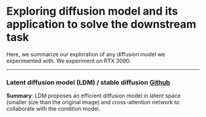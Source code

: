 # Exploring diffusion model and its application to solve the downstream task
Here, we summarize our exploration of any diffusion model we experimented with. We experiment on RTX 3090. 

---

### Latent diffusion model (LDM) / stable diffusion [Github](https://github.com/CompVis/latent-diffusion)
**Summary**: LDM proposes an efficient diffusion model in latent space (smaller size than the original image) and cross-attention network to collaborate with the condition model.
